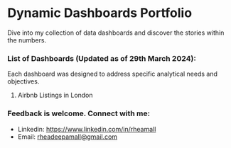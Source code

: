 # Dynamic Dashboards Portfolio

Dive into my collection of data dashboards and discover the stories within the numbers. 

### List of Dashboards (Updated as of 29th March 2024):
Each dashboard was designed to address specific analytical needs and objectives.
1. Airbnb Listings in London

### Feedback is welcome. Connect with me:
- Linkedin: https://www.linkedin.com/in/rheamall
- Email: rheadeepamall@gmail.com
